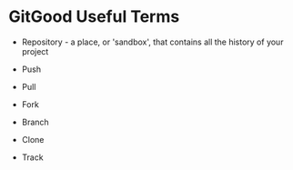 # GitGood Useful Terms

- Repository - a place, or 'sandbox', that contains all the history of your project

- Push
- Pull
- Fork
- Branch
- Clone
- Track